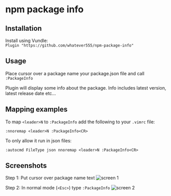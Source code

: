 npm package info     
============

## Installation
Install using Vundle:  
```Plugin "https://github.com/whatever555/npm-package-info"```

  
## Usage 
Place cursor over a package name your package.json file and call `:PackageInfo`   

Plugin will display some info about the package. 
Info includes latest version, latest release date etc...
  
## Mapping examples  
To map `<leader>N` to `:PackageInfo` add the following to your `.vimrc` file:  
```
:nnoremap <leader>N :PackageInfo<CR>
```
   
     
To only allow it run in json files:  
```
:autocmd FileType json nnoremap <leader>N :PackageInfo<CR>
```
  
  
## Screenshots  
Step 1: Put cursor over package name text
![screen 1](imgs/screen1.png?raw=true "Cursor over")

Step 2: In normal mode (`<Esc>`) type `:PackageInfo`
![screen 2](imgs/screen2.png?raw=true "Leader+N")
